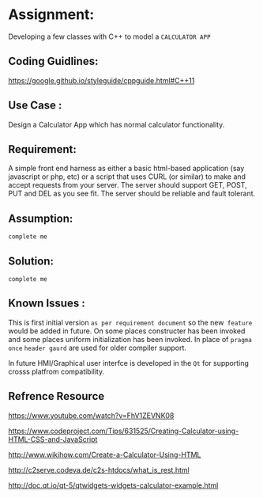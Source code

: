 # Assignment:
Developing a few classes with C++ to model a `CALCULATOR APP`

## Coding Guidlines:
<https://google.github.io/styleguide/cppguide.html#C++11>


## Use Case :
 
Design a Calculator App which has normal calculator functionality.


## Requirement:

A simple front end harness as either a basic html-based application (say javascript or php, etc) or a
script that uses CURL (or similar) to make and accept requests from your server.
The server should support GET, POST, PUT and DEL as you see fit. The server should be reliable
and fault tolerant.


## Assumption:

```complete me``` 
 


## Solution:
 
```complete me```

## Known Issues :
This is first initial version `as per requirement document` so the new` feature` would be added in future.
On some places constructer has been invoked and some places uniform initialization has been invoked.
In place of `pragma once` ``header gaurd`` are used for older compiler support.

In future HMI/Graphical user interfce is developed in the `Qt` for  supporting crosss platfrom compatibility.

## Refrence Resource 

<https://www.youtube.com/watch?v=FhV1ZEVNK08>

<https://www.codeproject.com/Tips/631525/Creating-Calculator-using-HTML-CSS-and-JavaScript>

<http://www.wikihow.com/Create-a-Calculator-Using-HTML>

<http://c2serve.codeva.de/c2s-htdocs/what_is_rest.html>

<http://doc.qt.io/qt-5/qtwidgets-widgets-calculator-example.html>
